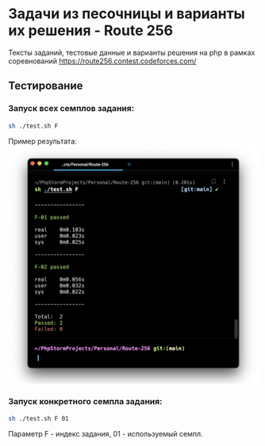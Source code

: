 # Задачи из песочницы и варианты их решения - Route 256

Тексты заданий, тестовые данные и варианты решения на php в рамках соревнований https://route256.contest.codeforces.com/

## Тестирование
### Запуск всех семплов задания:
```bash
sh ./test.sh F
```
Пример результата:
![Пример результата](var/img/tests-output.png)

### Запуск конкретного семпла задания:
```bash
sh ./test.sh F 01
```
Параметр F - индекс задания, 01 - используемый семпл.
